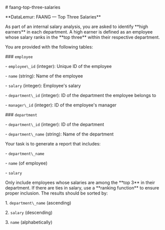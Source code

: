 \# faang-top-three-salaries



\*\*DataLemur: FAANG — Top Three Salaries\*\*



As part of an internal salary analysis, you are asked to identify \*\*high earners\*\* in each department. A high earner is defined as an employee whose salary ranks in the \*\*top three\*\* within their respective department.



You are provided with the following tables:



\### `employee`

\- `employee\_id` (integer): Unique ID of the employee

\- `name` (string): Name of the employee

\- `salary` (integer): Employee's salary

\- `department\_id` (integer): ID of the department the employee belongs to

\- `manager\_id` (integer): ID of the employee's manager



\### `department`

\- `department\_id` (integer): ID of the department

\- `department\_name` (string): Name of the department



Your task is to generate a report that includes:

\- `department\_name`

\- `name` (of employee)

\- `salary`



Only include employees whose salaries are among the \*\*top 3\*\* in their department. If there are ties in salary, use a \*\*ranking function\*\* to ensure proper inclusion. The results should be sorted by:

1\. `department\_name` (ascending)

2\. `salary` (descending)

3\. `name` (alphabetically)



